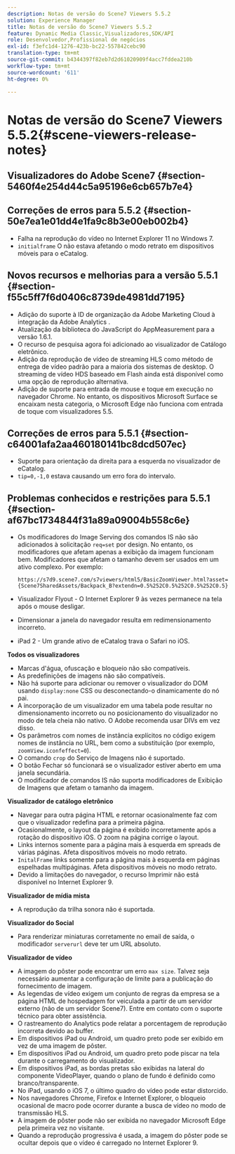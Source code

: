```yaml
---
description: Notas de versão do Scene7 Viewers 5.5.2
solution: Experience Manager
title: Notas de versão do Scene7 Viewers 5.5.2
feature: Dynamic Media Classic,Visualizadores,SDK/API
role: Desenvolvedor,Profissional de negócios
exl-id: f3efc1d4-1276-423b-bc22-557842cebc90
translation-type: tm+mt
source-git-commit: b4344397f82eb7d2d61020909f4acc7fddea210b
workflow-type: tm+mt
source-wordcount: '611'
ht-degree: 0%

---
```


# Notas de versão do Scene7 Viewers 5.5.2{#scene-viewers-release-notes}

## Visualizadores do Adobe Scene7 {#section-5460f4e254d44c5a95196e6cb657b7e4}

## Correções de erros para 5.5.2 {#section-50e7ea1e01dd4e1fa9c8b3e00eb002b4}

* Falha na reprodução do vídeo no Internet Explorer 11 no Windows 7.
* `initialframe` O não estava afetando o modo retrato em dispositivos móveis para o eCatalog.

## Novos recursos e melhorias para a versão 5.5.1 {#section-f55c5ff7f6d0406c8739de4981dd7195}

* Adição do suporte à ID de organização da Adobe Marketing Cloud à integração da Adobe Analytics .
* Atualização da biblioteca do JavaScript do AppMeasurement para a versão 1.6.1.
* O recurso de pesquisa agora foi adicionado ao visualizador de Catálogo eletrônico.
* Adição da reprodução de vídeo de streaming HLS como método de entrega de vídeo padrão para a maioria dos sistemas de desktop. O streaming de vídeo HDS baseado em Flash ainda está disponível como uma opção de reprodução alternativa.
* Adição de suporte para entrada de mouse e toque em execução no navegador Chrome. No entanto, os dispositivos Microsoft Surface se encaixam nesta categoria, o Microsoft Edge não funciona com entrada de toque com visualizadores 5.5.

## Correções de erros para 5.5.1 {#section-c64001afa2aa460180141bc8dcd507ec}

* Suporte para orientação da direita para a esquerda no visualizador de eCatalog.
* `tip=0,-1,0` estava causando um erro fora do intervalo.

## Problemas conhecidos e restrições para 5.5.1 {#section-af67bc1734844f31a89a09004b558c6e}

* Os modificadores do Image Serving dos comandos IS não são adicionados à solicitação `req=set` por design. No entanto, os modificadores que afetam apenas a exibição da imagem funcionam bem. Modificadores que afetam o tamanho devem ser usados em um ativo complexo. Por exemplo:

   `https://s7d9.scene7.com/s7viewers/html5/BasicZoomViewer.html?asset= {Scene7SharedAssets/Backpack_B?extendn=0.5%252C0.5%252C0.5%252C0.5}`

* Visualizador Flyout - O Internet Explorer 9 às vezes permanece na tela após o mouse desligar.
* Dimensionar a janela do navegador resulta em redimensionamento incorreto.
* iPad 2 - Um grande ativo de eCatalog trava o Safari no iOS.

**Todos os visualizadores**

* Marcas d&#39;água, ofuscação e bloqueio não são compatíveis.
* As predefinições de imagens não são compatíveis.
* Não há suporte para adicionar ou remover o visualizador do DOM usando `display:none` CSS ou desconectando-o dinamicamente do nó pai.
* A incorporação de um visualizador em uma tabela pode resultar no dimensionamento incorreto ou no posicionamento do visualizador no modo de tela cheia não nativo. O Adobe recomenda usar DIVs em vez disso.
* Os parâmetros com nomes de instância explícitos no código exigem nomes de instância no URL, bem como a substituição (por exemplo, `zoomView.iconfeffect=0`).
* O comando `crop` do Serviço de Imagens não é suportado.
* O botão Fechar só funcionará se o visualizador estiver aberto em uma janela secundária.
* O modificador de comandos IS não suporta modificadores de Exibição de Imagens que afetam o tamanho da imagem.

**Visualizador de catálogo eletrônico**

* Navegar para outra página HTML e retornar ocasionalmente faz com que o visualizador redefina para a primeira página.
* Ocasionalmente, o layout da página é exibido incorretamente após a rotação do dispositivo iOS. O zoom na página corrige o layout.
* Links internos somente para a página mais à esquerda em spreads de várias páginas. Afeta dispositivos móveis no modo retrato.
* `InitalFrame` links somente para a página mais à esquerda em páginas espelhadas multipáginas. Afeta dispositivos móveis no modo retrato.
* Devido a limitações do navegador, o recurso Imprimir não está disponível no Internet Explorer 9.

**Visualizador de mídia mista**

* A reprodução da trilha sonora não é suportada.

**Visualizador do Social**

* Para renderizar miniaturas corretamente no email de saída, o modificador `serverurl` deve ter um URL absoluto.

**Visualizador de vídeo**

* A imagem do pôster pode encontrar um erro `max size`. Talvez seja necessário aumentar a configuração de limite para a publicação do fornecimento de imagem.
* As legendas de vídeo exigem um conjunto de regras da empresa se a página HTML de hospedagem for veiculada a partir de um servidor externo (não de um servidor Scene7). Entre em contato com o suporte técnico para obter assistência.
* O rastreamento do Analytics pode relatar a porcentagem de reprodução incorreta devido ao buffer.
* Em dispositivos iPad ou Android, um quadro preto pode ser exibido em vez de uma imagem de pôster.
* Em dispositivos iPad ou Android, um quadro preto pode piscar na tela durante o carregamento do visualizador.
* Em dispositivos iPad, as bordas pretas são exibidas na lateral do componente VideoPlayer, quando o plano de fundo é definido como branco/transparente.
* No iPad, usando o iOS 7, o último quadro do vídeo pode estar distorcido.
* Nos navegadores Chrome, Firefox e Internet Explorer, o bloqueio ocasional de macro pode ocorrer durante a busca de vídeo no modo de transmissão HLS.
* A imagem de pôster pode não ser exibida no navegador Microsoft Edge pela primeira vez no visitante.
* Quando a reprodução progressiva é usada, a imagem do pôster pode se ocultar depois que o vídeo é carregado no Internet Explorer 9.
